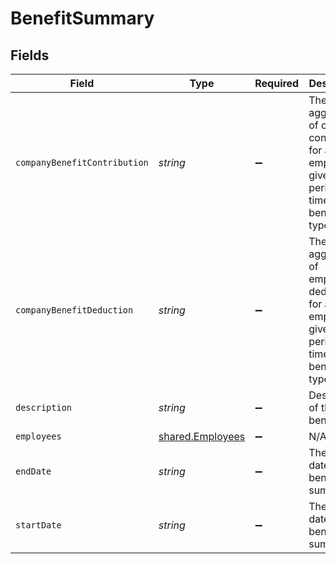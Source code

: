 # BenefitSummary


## Fields

| Field                                                                                              | Type                                                                                               | Required                                                                                           | Description                                                                                        |
| -------------------------------------------------------------------------------------------------- | -------------------------------------------------------------------------------------------------- | -------------------------------------------------------------------------------------------------- | -------------------------------------------------------------------------------------------------- |
| `companyBenefitContribution`                                                                       | *string*                                                                                           | :heavy_minus_sign:                                                                                 | The aggregate of company contribution for all employees given the period of time and benefit type. |
| `companyBenefitDeduction`                                                                          | *string*                                                                                           | :heavy_minus_sign:                                                                                 | The aggregate of employee deduction for all employees given the period of time and benefit type.   |
| `description`                                                                                      | *string*                                                                                           | :heavy_minus_sign:                                                                                 | Description of the benefit.                                                                        |
| `employees`                                                                                        | [shared.Employees](../../models/shared/employees.md)                                               | :heavy_minus_sign:                                                                                 | N/A                                                                                                |
| `endDate`                                                                                          | *string*                                                                                           | :heavy_minus_sign:                                                                                 | The end date of benefit summary.                                                                   |
| `startDate`                                                                                        | *string*                                                                                           | :heavy_minus_sign:                                                                                 | The start date of benefit summary.                                                                 |